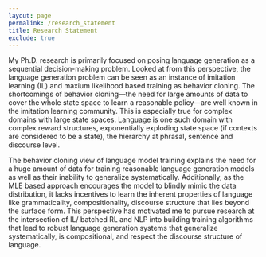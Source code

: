 ```yaml
---
layout: page 
permalink: /research_statement
title: Research Statement 
exclude: true
---
```


My Ph.D. research is primarily focused on posing language generation as a sequential decision-making problem. Looked at from this perspective, the language generation problem can be seen as an instance of imitation learning (IL) and maxium likelihood based training as behavior cloning. The shortcomings of behavior cloning—the need for large amounts of data to cover the whole state space to learn a reasonable policy—are well known in the imitation learning community. This is especially true for complex domains with large state spaces. Language is one such domain with complex reward structures, exponentially exploding state space (if contexts are considered to be a state), the hierarchy at phrasal, sentence and discourse level. 

The behavior cloning view of language model training explains the need for a huge amount of data for training reasonable language generation models as well as their inability to generalize systematically. Additionally, as the MLE based approach encourages the model to blindly mimic the data distribution, it lacks incentives to learn the inherent properties of language like grammaticality, compositionality, discourse structure that lies beyond the surface form. This perspective has motivated me to pursue research at the intersection of IL/ batched RL and NLP into building training algorithms that lead to robust language generation systems that generalize systematically, is compositional, and respect the discourse structure of language.
